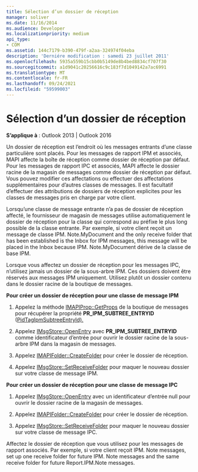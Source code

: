 ```yaml
---
title: Sélection d’un dossier de réception
manager: soliver
ms.date: 11/16/2014
ms.audience: Developer
ms.localizationpriority: medium
api_type:
- COM
ms.assetid: 144c7179-b390-479f-a2aa-324974f04eba
description: 'Derniére modification : samedi 23 juillet 2011'
ms.openlocfilehash: 5935a559b15cbb0b5149de8b4bed8834cf707f30
ms.sourcegitcommit: a1d9041c20256616c9c183f7d1049142a7ac6991
ms.translationtype: MT
ms.contentlocale: fr-FR
ms.lasthandoff: 09/24/2021
ms.locfileid: "59599003"
---
```

# <a name="selecting-a-receive-folder"></a>Sélection d’un dossier de réception

  
  
**S’applique à** : Outlook 2013 | Outlook 2016 
  
Un dossier de réception est l’endroit où les messages entrants d’une classe particulière sont placés. Pour les messages de rapport IPM et associés, MAPI affecte la boîte de réception comme dossier de réception par défaut. Pour les messages de rapport IPC et associés, MAPI affecte le dossier racine de la magasin de messages comme dossier de réception par défaut. Vous pouvez modifier ces affectations ou effectuer des affectations supplémentaires pour d’autres classes de messages. Il est facultatif d’effectuer des attributions de dossiers de réception explicites pour les classes de messages pris en charge par votre client.
  
Lorsqu’une classe de message entrante n’a pas de dossier de réception affecté, le fournisseur de magasin de messages utilise automatiquement le dossier de réception pour la classe qui correspond au préfixe le plus long possible de la classe entrante. Par exemple, si votre client reçoit un message de classe IPM. Note.MyDocument and the only receive folder that has been established is the Inbox for IPM messages, this message will be placed in the Inbox because IPM. Note.MyDocument dérive de la classe de base IPM.
  
Lorsque vous affectez un dossier de réception pour les messages IPC, n’utilisez jamais un dossier de la sous-arbre IPM. Ces dossiers doivent être réservés aux messages IPM uniquement. Utilisez plutôt un dossier contenu dans le dossier racine de la boutique de messages. 
  
 **Pour créer un dossier de réception pour une classe de message IPM**
  
1. Appelez la méthode [IMAPIProp::GetProps](imapiprop-getprops.md) de la boutique de messages pour récupérer la propriété **PR_IPM_SUBTREE_ENTRYID** ([PidTagIpmSubtreeEntryId).](pidtagipmsubtreeentryid-canonical-property.md) 
    
2. Appelez [IMsgStore::OpenEntry](imsgstore-openentry.md) avec **PR_IPM_SUBTREE_ENTRYID** comme identificateur d’entrée pour ouvrir le dossier racine de la sous-arbre IPM dans la magasin de messages. 
    
3. Appelez [IMAPIFolder::CreateFolder](imapifolder-createfolder.md) pour créer le dossier de réception. 
    
4. Appelez [IMsgStore::SetReceiveFolder](imsgstore-setreceivefolder.md) pour maquer le nouveau dossier sur votre classe de message IPM. 
    
 **Pour créer un dossier de réception pour une classe de message IPC**
  
1. Appelez [IMsgStore::OpenEntry](imsgstore-openentry.md) avec un identificateur d’entrée null pour ouvrir le dossier racine de la magasin de messages. 
    
2. Appelez [IMAPIFolder::CreateFolder](imapifolder-createfolder.md) pour créer le dossier de réception. 
    
3. Appelez [IMsgStore::SetReceiveFolder](imsgstore-setreceivefolder.md) pour maquer le nouveau dossier sur votre classe de message IPC. 
    
Affectez le dossier de réception que vous utilisez pour les messages de rapport associés. Par exemple, si votre client reçoit IPM. Note messages, set up one receive folder for future IPM. Note messages and the same receive folder for future Report.IPM.Note messages.
  

